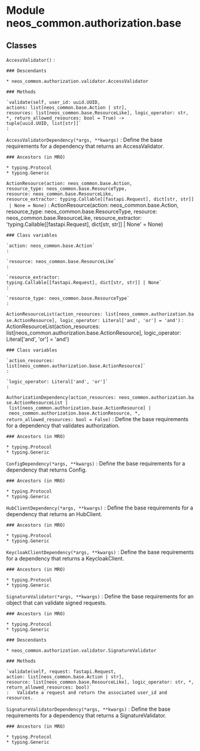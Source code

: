 Module neos_common.authorization.base
=====================================

Classes
-------

`AccessValidator()`
:   

    ### Descendants

    * neos_common.authorization.validator.AccessValidator

    ### Methods

    `validate(self, user_id: uuid.UUID, actions: list[neos_common.base.Action | str], resources: list[neos_common.base.ResourceLike], logic_operator: str, *, return_allowed_resources: bool = True) ‑> tuple[uuid.UUID, list[str]]`
    :

`AccessValidatorDependency(*args, **kwargs)`
:   Define the base requirements for a dependency that returns an AccessValidator.

    ### Ancestors (in MRO)

    * typing.Protocol
    * typing.Generic

`ActionResource(action: neos_common.base.Action, resource_type: neos_common.base.ResourceType, resource: neos_common.base.ResourceLike, resource_extractor: typing.Callable[[fastapi.Request], dict[str, str]] | None = None)`
:   ActionResource(action: neos_common.base.Action, resource_type: neos_common.base.ResourceType, resource: neos_common.base.ResourceLike, resource_extractor: 'typing.Callable[[fastapi.Request], dict[str, str]] | None' = None)

    ### Class variables

    `action: neos_common.base.Action`
    :

    `resource: neos_common.base.ResourceLike`
    :

    `resource_extractor: typing.Callable[[fastapi.Request], dict[str, str]] | None`
    :

    `resource_type: neos_common.base.ResourceType`
    :

`ActionResourceList(action_resources: list[neos_common.authorization.base.ActionResource], logic_operator: Literal['and', 'or'] = 'and')`
:   ActionResourceList(action_resources: list[neos_common.authorization.base.ActionResource], logic_operator: Literal['and', 'or'] = 'and')

    ### Class variables

    `action_resources: list[neos_common.authorization.base.ActionResource]`
    :

    `logic_operator: Literal['and', 'or']`
    :

`AuthorizationDependency(action_resources: neos_common.authorization.base.ActionResourceList | list[neos_common.authorization.base.ActionResource] | neos_common.authorization.base.ActionResource, *, return_allowed_resources: bool = False)`
:   Define the base requirements for a dependency that validates authorization.

    ### Ancestors (in MRO)

    * typing.Protocol
    * typing.Generic

`ConfigDependency(*args, **kwargs)`
:   Define the base requirements for a dependency that returns Config.

    ### Ancestors (in MRO)

    * typing.Protocol
    * typing.Generic

`HubClientDependency(*args, **kwargs)`
:   Define the base requirements for a dependency that returns an HubClient.

    ### Ancestors (in MRO)

    * typing.Protocol
    * typing.Generic

`KeycloakClientDependency(*args, **kwargs)`
:   Define the base requirements for a dependency that returns a KeycloakClient.

    ### Ancestors (in MRO)

    * typing.Protocol
    * typing.Generic

`SignatureValidator(*args, **kwargs)`
:   Define the base requirements for an object that can validate signed requests.

    ### Ancestors (in MRO)

    * typing.Protocol
    * typing.Generic

    ### Descendants

    * neos_common.authorization.validator.SignatureValidator

    ### Methods

    `validate(self, request: fastapi.Request, action: list[neos_common.base.Action | str], resource: list[neos_common.base.ResourceLike], logic_operator: str, *, return_allowed_resources: bool)`
    :   Validate a request and return the associated user_id and resources.

`SignatureValidatorDependency(*args, **kwargs)`
:   Define the base requirements for a dependency that returns a SignatureValidator.

    ### Ancestors (in MRO)

    * typing.Protocol
    * typing.Generic